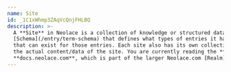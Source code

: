 ```yaml
---
name: Site
id: _1C1xWhmp3ZAqVcQnjFHLBQ
description: >-
  A **Site** in Neolace is a collection of knowledge or structured data. Each site has its own
  [Schema](/entry/term-schema) that defines what types of entries it has as well as the attributes and relationships
  that can exist for those entries. Each site also has its own collection of [Entries](/entry/term-entry) that comprise
  the actual content/data of the site. You are currently reading the **Neolace Documentation** site at
  **docs.neolace.com**, which is part of the larger Neolace.com [Realm](/entry/term-realm).
---
```

